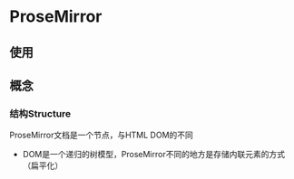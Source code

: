 # ProseMirror

## 使用


## 概念

### 结构Structure

ProseMirror文档是一个节点，与HTML DOM的不同
- DOM是一个递归的树模型，ProseMirror不同的地方是存储内联元素的方式（扁平化）
